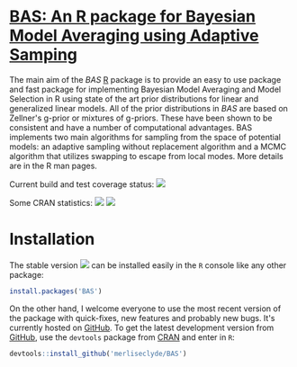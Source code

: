 # [BAS: An R package for Bayesian Model Averaging using Adaptive Samping ](https://github.com/merliseclyde/BAS)

The main aim of the *BAS* [R](http://r-project.org) package is to
provide an easy to use package and fast package for implementing Bayesian Model
Averaging and Model Selection in R using state of the art prior
distributions for linear and generalized linear models.  All of the
prior distributions in *BAS* are based on Zellner's g-prior or
mixtures of g-priors.  These have been shown to be consistent and have
a number of computational advantages. BAS implements two main
algorithms for sampling from the space of potential models: an
adaptive sampling without replacement algorithm and a MCMC algorithm
that utilizes swapping to escape from local modes.  More details are
in the R man pages.

Current build and test coverage status: [![](https://travis-ci.org/merliseclyde/BAS.png?branch=master)](https://travis-ci.org/merliseclyde/BAS) 

Some CRAN statistics: [![](http://cranlogs.r-pkg.org/badges/BAS)](http://cran.rstudio.com/web/packages/BAS/index.html) [![](http://cranlogs.r-pkg.org/badges/grand-total/BAS)](http://cran.rstudio.com/web/packages/BAS/index.html)

# Installation

The stable version [![](http://www.r-pkg.org/badges/version/BAS)](https://cran.r-project.org/package=BAS) can be installed easily in the `R` console like any other package:

```r
install.packages('BAS')
```

On the other hand, I welcome everyone to use the most recent version
of the package with quick-fixes, new features and probably new
bugs. It's currently hosted on
[GitHub](https://github.com/merliseclyde/VAS). To get the latest
development version from [GitHub](https://github.com/merliseclyde),
use the `devtools` package from
[CRAN](https://cran.r-project.org/package=devtools) and enter in `R`:

```r
devtools::install_github('merliseclyde/BAS')
```
